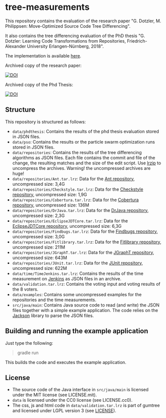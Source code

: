 # tree-measurements

This repository contains the
evaluation of the research paper "G. Dotzler, M. Philippsen: Move-Optimized Source Code Tree Differencing".

It also contains the tree differencing evaluation of the PhD thesis "G. Dotzler: Learning Code Transformations from
Repositories, Friedrich-Alexander University Erlangen-Nürnberg, 2018".

The implementation is available [here](https://github.com/FAU-Inf2/treedifferencing).

Archived copy of the research paper:

[![DOI](https://zenodo.org/badge/46181111.svg)](https://zenodo.org/badge/latestdoi/46181111)

Archived copy of the Phd Thesis:

[![DOI](https://zenodo.org/badge/46181111.svg)](https://zenodo.org/badge/latestdoi/1183900)

## Structure

This repository is structured as follows:
- `data/phdthesis`: Contains the results of the phd thesis evaluation stored in JSON files.
- `data/pso`: Contains the results or the particle swarm optimization runs stored in JSON files.
- `data/repositories`: Contains the results of the tree differencing algorithms as JSON files. Each
file contains the commit and file of the change, the resulting matches and the size of the edit script.
Use [lrzip](https://github.com/ckolivas/lrzip) to uncompress the archives.
Warning! the uncompressed archives are huge!
- `data/repositories/Ant.tar.lrz`: Data for the [Ant repository](https://git-wip-us.apache.org/repos/asf/ant.git), uncompressed size: 3,4G
- `data/repositories/Checkstyle.tar.lrz`: Data for the [Checkstyle repository](https://github.com/checkstyle/checkstyle.git), uncompressed size: 1,9G
- `data/repositories/Cobertura.tar.lrz`: Data for the [Cobertura repository](https://github.com/cobertura/cobertura.git), uncompressed size: 136M 
- `data/repositories/DrJava.tar.lrz`: Data for the [DrJava repository](http://git.code.sf.net/p/drjava/git_repo), uncompressed size: 2,3G
- `data/repositories/EclipseJDTCore.tar.lrz`: Data for the [EclipseJDTCore repository](http://git.eclipse.org/c/jdt/eclipse.jdt.core.git), uncompressed size: 6,3G 
- `data/repositories/Findbugs.tar.lrz`: Data for the [Findbugs repository](https://code.google.com/p/findbugs/), uncompressed size: 3,0G
- `data/repositories/Fitlibrary.tar.lrz`: Data for the [Fitlibrary repository](http://sourceforge.net/projects/fitlibrary/), uncompressed size: 211M
- `data/repositories/JGraphT.tar.lrz`: Data for the [JGraphT repository](https://github.com/jgrapht/jgrapht), uncompressed size: 643M
- `data/repositories/JUnit.tar.lrz`: Data for the [JUnit repository](https://github.com/junit-team/junit.git), uncompressed size: 622M
- `data/time/TimeJenkins.tar.lrz`: Contains the results of the time measurement on [Jenkins](https://github.com/jenkinsci/jenkins.git) as JSON files in an archive.
- `data/validation.tar.lrz`: Contains the voting input and voting results of the 8 voters.
- `data/examples`: Contains some uncompressed examples for the repositories and the time measurements.
- `src/java/main`: Contains Java source code to read (and write) the JSON
  files together with a simple example application. The code relies on the [Jackson](https://github.com/FasterXML/jackson) library to parse the JSON
  files.



## Building and running the example application

Just type the following:

> gradle run

This builds the code and executes the example application.

## License

- The source code of the Java interface in `src/java/main` is licensed under
  the MIT license (see LICENSE.mit).
- `data` is licensed under the CC0 license (see LICENSE.cc0).
- The css, js and html code in `data/validation.tar.lrz` is part of gumtree and licensed under LGPL version 3 (see [LICENSE](https://github.com/FAU-Inf2/gumtree/blob/develop/LICENSE)).
